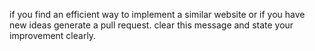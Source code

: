if you find an efficient way to implement a similar website or if you have new ideas generate a pull request.
clear this message and state your improvement clearly.
